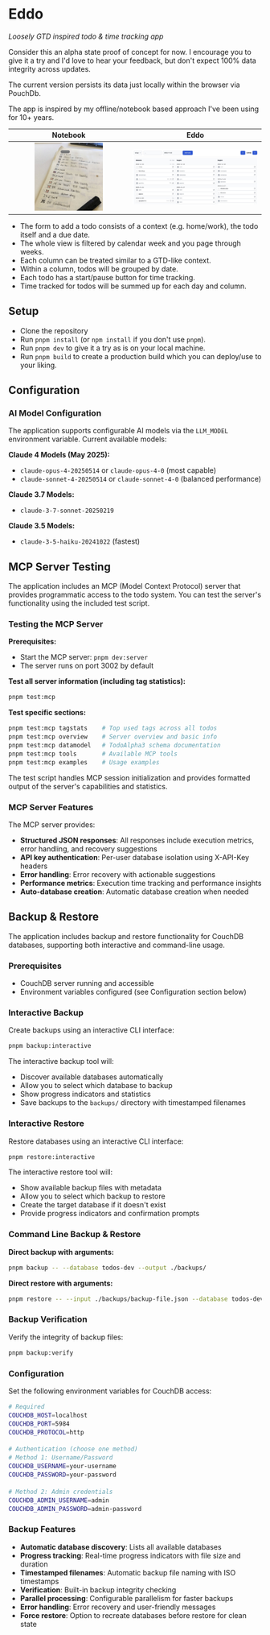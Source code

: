 # Eddo

_Loosely GTD inspired todo & time tracking app_

Consider this an alpha state proof of concept for now. I encourage you to give it a try and I'd love to hear your feedback, but don't expect 100% data integrity across updates.

The current version persists its data just locally within the browser via PouchDb.

The app is inspired by my offline/notebook based approach I've been using for 10+ years.

Notebook             |  Eddo
:-------------------------:|:-------------------------:
<img src="./img/notebook.jpg" alt="notebook" width="60%" /> | <img src="./img/screenshot.png" alt="Eddo screenshot" width="100%" />

- The form to add a todo consists of a context (e.g. home/work), the todo itself and a due date.
- The whole view is filtered by calendar week and you page through weeks.
- Each column can be treated similar to a GTD-like context.
- Within a column, todos will be grouped by date.
- Each todo has a start/pause button for time tracking.
- Time tracked for todos will be summed up for each day and column.

## Setup

- Clone the repository
- Run `pnpm install` (or `npm install` if you don't use `pnpm`).
- Run `pnpm dev` to give it a try as is on your local machine.
- Run `pnpm build` to create a production build which you can deploy/use to your liking.

## Configuration

### AI Model Configuration

The application supports configurable AI models via the `LLM_MODEL` environment variable. Current available models:

**Claude 4 Models (May 2025):**
- `claude-opus-4-20250514` or `claude-opus-4-0` (most capable)
- `claude-sonnet-4-20250514` or `claude-sonnet-4-0` (balanced performance)

**Claude 3.7 Models:**
- `claude-3-7-sonnet-20250219`

**Claude 3.5 Models:**
- `claude-3-5-haiku-20241022` (fastest)

## MCP Server Testing

The application includes an MCP (Model Context Protocol) server that provides programmatic access to the todo system. You can test the server's functionality using the included test script.

### Testing the MCP Server

**Prerequisites:**
- Start the MCP server: `pnpm dev:server`
- The server runs on port 3002 by default

**Test all server information (including tag statistics):**
```bash
pnpm test:mcp
```

**Test specific sections:**
```bash
pnpm test:mcp tagstats    # Top used tags across all todos
pnpm test:mcp overview    # Server overview and basic info
pnpm test:mcp datamodel   # TodoAlpha3 schema documentation
pnpm test:mcp tools       # Available MCP tools
pnpm test:mcp examples    # Usage examples
```

The test script handles MCP session initialization and provides formatted output of the server's capabilities and statistics.

### MCP Server Features

The MCP server provides:

- **Structured JSON responses**: All responses include execution metrics, error handling, and recovery suggestions
- **API key authentication**: Per-user database isolation using X-API-Key headers
- **Error handling**: Error recovery with actionable suggestions
- **Performance metrics**: Execution time tracking and performance insights
- **Auto-database creation**: Automatic database creation when needed

## Backup & Restore

The application includes backup and restore functionality for CouchDB databases, supporting both interactive and command-line usage.

### Prerequisites

- CouchDB server running and accessible
- Environment variables configured (see Configuration section below)

### Interactive Backup

Create backups using an interactive CLI interface:

```bash
pnpm backup:interactive
```

The interactive backup tool will:
- Discover available databases automatically
- Allow you to select which database to backup
- Show progress indicators and statistics
- Save backups to the `backups/` directory with timestamped filenames

### Interactive Restore

Restore databases using an interactive CLI interface:

```bash
pnpm restore:interactive
```

The interactive restore tool will:
- Show available backup files with metadata
- Allow you to select which backup to restore
- Create the target database if it doesn't exist
- Provide progress indicators and confirmation prompts

### Command Line Backup & Restore

**Direct backup with arguments:**
```bash
pnpm backup -- --database todos-dev --output ./backups/
```

**Direct restore with arguments:**
```bash
pnpm restore -- --input ./backups/backup-file.json --database todos-dev
```

### Backup Verification

Verify the integrity of backup files:

```bash
pnpm backup:verify
```

### Configuration

Set the following environment variables for CouchDB access:

```bash
# Required
COUCHDB_HOST=localhost
COUCHDB_PORT=5984
COUCHDB_PROTOCOL=http

# Authentication (choose one method)
# Method 1: Username/Password
COUCHDB_USERNAME=your-username
COUCHDB_PASSWORD=your-password

# Method 2: Admin credentials  
COUCHDB_ADMIN_USERNAME=admin
COUCHDB_ADMIN_PASSWORD=admin-password
```

### Backup Features

- **Automatic database discovery**: Lists all available databases
- **Progress tracking**: Real-time progress indicators with file size and duration
- **Timestamped filenames**: Automatic backup file naming with ISO timestamps
- **Verification**: Built-in backup integrity checking
- **Parallel processing**: Configurable parallelism for faster backups
- **Error handling**: Error recovery and user-friendly messages
- **Force restore**: Option to recreate databases before restore for clean state

